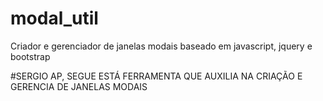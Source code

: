 # modal_util
Criador e gerenciador de janelas modais baseado em javascript, jquery e bootstrap

#SERGIO AP, SEGUE ESTÁ FERRAMENTA QUE AUXILIA NA CRIAÇÃO E GERENCIA DE JANELAS MODAIS
